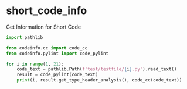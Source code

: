# short_code_info

Get Information for Short Code

```python
import pathlib

from codeinfo.cc import code_cc
from codeinfo.pylint import code_pylint

for i in range(1, 21):
    code_text = pathlib.Path(f'test/testfile/{i}.py').read_text()
    result = code_pylint(code_text)
    print(i, result.get_type_header_analysis(), code_cc(code_text))

```